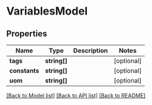 # VariablesModel

## Properties
Name | Type | Description | Notes
------------ | ------------- | ------------- | -------------
**tags** | **string[]** |  | [optional] 
**constants** | **string[]** |  | [optional] 
**uom** | **string[]** |  | [optional] 

[[Back to Model list]](../README.md#documentation-for-models) [[Back to API list]](../README.md#documentation-for-api-endpoints) [[Back to README]](../README.md)


